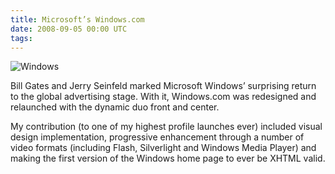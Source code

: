 ```yaml
---
title: Microsoft’s Windows.com
date: 2008-09-05 00:00 UTC
tags:
---
```


![Windows](/images/portfolio/windows.jpg)

Bill Gates and Jerry Seinfeld marked Microsoft Windows’ surprising return to the global advertising stage. With it, Windows.com was redesigned and relaunched with the dynamic duo front and center.

My contribution (to one of my highest profile launches ever) included visual design implementation, progressive enhancement through a number of video formats (including Flash, Silverlight and Windows Media Player) and making the first version of the Windows home page to ever be XHTML valid.

